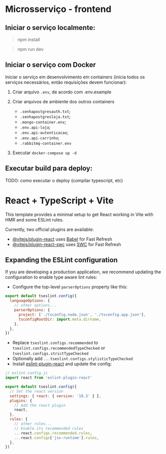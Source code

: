 # Microsserviço - frontend

## Iniciar o serviço localmente:
> npm install

> npm run dev

## Iniciar o serviço com Docker
Iniciar o serviço em desenvolvimento em containers (inicia todos os serviços necessários, então requisições devem funcionar):
1. Criar arquivo `.env`, de acordo com .env.example

2. Criar arquivos de ambiente dos outros containers
    - `.senhapostgresauth.txt`;
    - `.senhapostgresloja.txt`;
    - `.mongo-container.env`;
    - `.env.api-loja`;
    - `.env.api-autenticacao`;
    - `.env.api-carrinho`;
    - `.rabbitmq-container.env`

3. Executar `docker-compose up -d`

## Executar build para deploy:
TODO: como executar o deploy (compilar typescript, etc)

# React + TypeScript + Vite

This template provides a minimal setup to get React working in Vite with HMR and some ESLint rules.

Currently, two official plugins are available:

- [@vitejs/plugin-react](https://github.com/vitejs/vite-plugin-react/blob/main/packages/plugin-react/README.md) uses [Babel](https://babeljs.io/) for Fast Refresh
- [@vitejs/plugin-react-swc](https://github.com/vitejs/vite-plugin-react-swc) uses [SWC](https://swc.rs/) for Fast Refresh

## Expanding the ESLint configuration

If you are developing a production application, we recommend updating the configuration to enable type aware lint rules:

- Configure the top-level `parserOptions` property like this:

```js
export default tseslint.config({
  languageOptions: {
    // other options...
    parserOptions: {
      project: ['./tsconfig.node.json', './tsconfig.app.json'],
      tsconfigRootDir: import.meta.dirname,
    },
  },
})
```

- Replace `tseslint.configs.recommended` to `tseslint.configs.recommendedTypeChecked` or `tseslint.configs.strictTypeChecked`
- Optionally add `...tseslint.configs.stylisticTypeChecked`
- Install [eslint-plugin-react](https://github.com/jsx-eslint/eslint-plugin-react) and update the config:

```js
// eslint.config.js
import react from 'eslint-plugin-react'

export default tseslint.config({
  // Set the react version
  settings: { react: { version: '18.3' } },
  plugins: {
    // Add the react plugin
    react,
  },
  rules: {
    // other rules...
    // Enable its recommended rules
    ...react.configs.recommended.rules,
    ...react.configs['jsx-runtime'].rules,
  },
})
```
